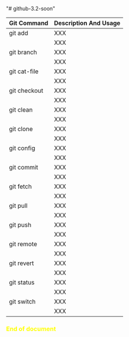 "# github-3.2-soon" 

| Git Command | Description And Usage |
| ------ | ------ |
| git add | XXX |
||  XXX |
| git branch | XXX |
||  XXX |
| git cat-file | XXX |
||  XXX |
| git checkout | XXX |
||  XXX |
| git clean | XXX |
||  XXX |
| git clone | XXX |
||  XXX |
| git config | XXX |
||  XXX |
| git commit | XXX |
||  XXX |
| git fetch | XXX |
||  XXX |
| git pull | XXX |
||  XXX |
| git push | XXX |
||  XXX |
| git remote | XXX |
||  XXX |
| git revert | XXX |
||  XXX |
| git status | XXX |
||  XXX |
| git switch | XXX |
||  XXX |

### <font color='yellow'>End of document</font>